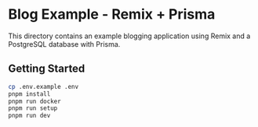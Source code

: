 # Blog Example - Remix + Prisma

This directory contains an example blogging application using Remix and a PostgreSQL database with Prisma.

## Getting Started

```sh
cp .env.example .env
pnpm install
pnpm run docker
pnpm run setup
pnpm run dev
```
